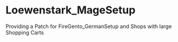 Loewenstark_MageSetup
=====================

Providing a Patch for FireGento_GermanSetup and Shops with large Shopping Carts
